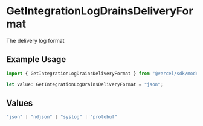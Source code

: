 # GetIntegrationLogDrainsDeliveryFormat

The delivery log format

## Example Usage

```typescript
import { GetIntegrationLogDrainsDeliveryFormat } from "@vercel/sdk/models/getintegrationlogdrainsop.js";

let value: GetIntegrationLogDrainsDeliveryFormat = "json";
```

## Values

```typescript
"json" | "ndjson" | "syslog" | "protobuf"
```